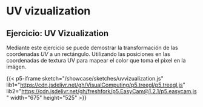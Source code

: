 # UV vizualization


## Ejercicio: UV Vizualization

Mediante este ejercicio se puede demostrar la transformación de las coordenadas *UV* a un rectángulo. Utilizando las posiciones en las coordenadas de textura UV para mapear el color que toma el pixel en la imágen.


{{< p5-iframe sketch="/showcase/sketches/uvvizualization.js" lib1="https://cdn.jsdelivr.net/gh/VisualComputing/p5.treegl/p5.treegl.js" lib2="https://cdn.jsdelivr.net/gh/freshfork/p5.EasyCam@1.2.1/p5.easycam.js" width="675" height="525" >}}